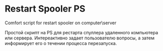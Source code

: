 # Restart Spooler PS
Comfort script for restart spooler on computer\server

Простой скрипт на PS для рестарта спуллера удаленного компьютера или сервера. Интереактивно задает пользователю вопросы, а затем информирует его о течении процесса перезапуска.
